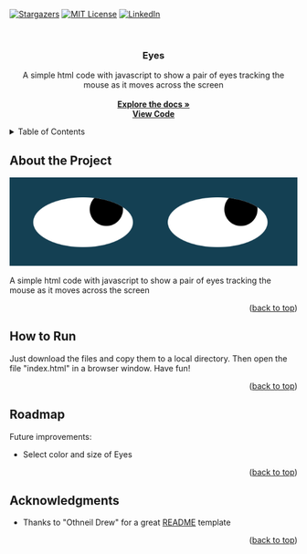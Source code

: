 <a name="readme-top"></a>

<!-- PROJECT SHIELDS -->
[![Stargazers][stars-shield]][stars-url]
[![MIT License][license-shield]][license-url]
[![LinkedIn][linkedin-shield]][linkedin-url]

<!-- PROJECT DESCRIPTION -->
<br />
<div align="center">
  <h3 align="center">Eyes</h3>

  <p align="center">
    A simple html code with javascript to show a pair of eyes tracking the mouse as it moves across the screen
    <br />
    <br />
    <a href="https://github.com/mike69slp/portafolio_w8_eyes"><strong>Explore the docs »</strong></a>
    <br />
    <a href="https://github.com/mike69slp/portafolio_w8_eyes/blob/main/eyes.js"><strong>View Code</strong></a>
  </p>
</div>

<!-- TABLE OF CONTENTS -->
<details>
  <summary>Table of Contents</summary>
  <ol>
    <li><a href="#about-the-project">About the Project</a></li>
    <li><a href="#how-to-run">How to Run</a></li>
    <li><a href="#roadmap">Roadmap</a></li>
    <li><a href="#acknowledgments">Acknowledgments</a></li>
  </ol>
</details>

<!-- ABOUT THE PROJECT -->
## About the Project

[![Product Name Screen Shot][product-screenshot]](https://github.com/mike69slp/portafolio_w8_eyes/blob/main/eyes.js)

A simple html code with javascript to show a pair of eyes tracking the mouse as it moves across the screen

<p align="right">(<a href="#readme-top">back to top</a>)</p>

<!-- HOW TO RUN -->
## How to Run

Just download the files and copy them to a local directory. Then open the file "index.html" in a browser window. Have fun!

<p align="right">(<a href="#readme-top">back to top</a>)</p>

<!-- ROADMAP -->
## Roadmap

Future improvements:
<ul>
  <li>Select color and size of Eyes</li>
</ul>

<p align="right">(<a href="#readme-top">back to top</a>)</p>

<!-- ACKNOWLEDGMENTS -->
## Acknowledgments

<ul>
  <li>Thanks to "Othneil Drew" for a great <a href="https://github.com/othneildrew/Best-README-Template">README</a> template</li>
</ul>

<p align="right">(<a href="#readme-top">back to top</a>)</p>

<!-- MARKDOWN LINKS & IMAGES -->
<!-- https://www.markdownguide.org/basic-syntax/#reference-style-links -->
[stars-shield]: https://img.shields.io/github/stars/mike69slp/portafolio_w8_eyes.svg?style=for-the-badge
[stars-url]: https://github.com/mike69slp/portafolio_w8_eyes/stargazers
[license-shield]: https://img.shields.io/github/license/mike69slp/portafolio_w8_eyes.svg?style=for-the-badge
[license-url]: https://github.com/mike69slp/portafolio_w8_eyes/blob/main/LICENSE
[linkedin-shield]: https://img.shields.io/badge/-LinkedIn-black.svg?style=for-the-badge&logo=linkedin&colorB=555
[linkedin-url]: https://www.linkedin.com/in/miguel-esparza-3403306a
[product-screenshot]: https://github.com/mike69slp/portafolio_w8_eyes/blob/main/eyes.png
